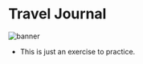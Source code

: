 # Travel Journal

![banner](https://raw.githubusercontent.com/doggo-qt/RPS/master/images/Practice.png)

- This is just an exercise to practice.
